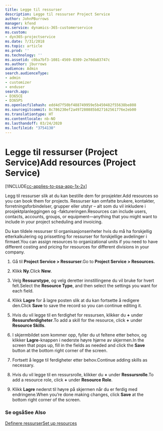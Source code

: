 ```yaml
---
title: Legge til ressurser
description: Legge til ressurser Project Service
author: JohnPBurrows
manager: kfend
ms.service: dynamics-365-customerservice
ms.custom:
- dyn365-projectservice
ms.date: 7/31/2018
ms.topic: article
ms.prod: ''
ms.technology: ''
ms.assetid: c0ba7bf3-1081-4569-8309-2e70da83747c
ms.author: jburrows
audience: Admin
search.audienceType:
- admin
- customizer
- enduser
search.app:
- D365CE
- D365PS
ms.openlocfilehash: edd4d7f50bf488749959e5b450482f55638be808
ms.sourcegitcommit: 8c786230ef2a497280885b827162561776e2eb00
ms.translationtype: HT
ms.contentlocale: nb-NO
ms.lasthandoff: 03/24/2020
ms.locfileid: "3754130"
---
```

# <a name="add-resources-project-service"></a><span data-ttu-id="9a98d-103">Legge til ressurser (Project Service)</span><span class="sxs-lookup"><span data-stu-id="9a98d-103">Add resources (Project Service)</span></span>

[!INCLUDE[cc-applies-to-psa-app-1x-2x](../includes/cc-applies-to-psa-app-1x-2x.md)]

<span data-ttu-id="9a98d-104">Legg til ressurser slik at du kan bestille dem for prosjekter.</span><span class="sxs-lookup"><span data-stu-id="9a98d-104">Add resources so you can book them for projects.</span></span> <span data-ttu-id="9a98d-105">Ressurser kan omfatte brukere, kontakter, forretningsforbindelser, grupper eller utstyr – alt som du vil inkludere i prosjektplanleggingen og -faktureringen.</span><span class="sxs-lookup"><span data-stu-id="9a98d-105">Resources can include users, contacts, accounts, groups, or equipment—anything that you might want to include in your project scheduling and invoicing.</span></span>  
  
<span data-ttu-id="9a98d-106">Du kan tildele ressurser til organisasjonsenheter hvis du må ha forskjellig etterkalkulering og prissetting for ressurser for forskjellige avdelinger i firmaet.</span><span class="sxs-lookup"><span data-stu-id="9a98d-106">You can assign resources to organizational units if you need to have different costing and pricing for resources for different divisions in your company.</span></span>  
  
1.  <span data-ttu-id="9a98d-107">Gå til **Project Service > Ressurser**.</span><span class="sxs-lookup"><span data-stu-id="9a98d-107">Go to **Project Service > Resources.**</span></span>  
  
2.  <span data-ttu-id="9a98d-108">Klikk **Ny**.</span><span class="sxs-lookup"><span data-stu-id="9a98d-108">Click **New**.</span></span>  
  
3.  <span data-ttu-id="9a98d-109">Velg **Ressurstype**, og velg deretter innstillingene du vil bruke for hvert felt.</span><span class="sxs-lookup"><span data-stu-id="9a98d-109">Select the **Resource Type**, and then select the settings you want for each field.</span></span>  
  
4.  <span data-ttu-id="9a98d-110">Klikk **Lagre** for å lagre posten slik at du kan fortsette å redigere den.</span><span class="sxs-lookup"><span data-stu-id="9a98d-110">Click **Save** to save the record so you can continue editing it.</span></span>  
  
5.  <span data-ttu-id="9a98d-111">Hvis du vil legge til en ferdighet for ressursen, klikker du **+** under **Ressursferdigheter**.</span><span class="sxs-lookup"><span data-stu-id="9a98d-111">To add a skill for the resource, click **+** under **Resource Skills**.</span></span>  
  
6.  <span data-ttu-id="9a98d-112">I skjermbildet som kommer opp, fyller du ut feltene etter behov, og klikker **Lagre**-knappen i nederste høyre hjørne av skjermen.</span><span class="sxs-lookup"><span data-stu-id="9a98d-112">In the screen that pops up, fill in the fields as needed and click the **Save** button at the bottom right corner of the screen.</span></span>  
  
7.  <span data-ttu-id="9a98d-113">Fortsett å legge til ferdigheter etter behov.</span><span class="sxs-lookup"><span data-stu-id="9a98d-113">Continue adding skills as necessary.</span></span>  
  
8.  <span data-ttu-id="9a98d-114">Hvis du vil legge til en ressursrolle, klikker du **+** under **Ressursrolle**.</span><span class="sxs-lookup"><span data-stu-id="9a98d-114">To add a resource role, click **+** under **Resource Role**.</span></span>  
  
9. <span data-ttu-id="9a98d-115">Klikk **Lagre** nederst til høyre på skjermen når du er ferdig med endringene.</span><span class="sxs-lookup"><span data-stu-id="9a98d-115">When you’re done making changes, click **Save** at the bottom right corner of the screen.</span></span>  
  
### <a name="see-also"></a><span data-ttu-id="9a98d-116">Se også</span><span class="sxs-lookup"><span data-stu-id="9a98d-116">See Also</span></span>  
 [<span data-ttu-id="9a98d-117">Definere ressurser</span><span class="sxs-lookup"><span data-stu-id="9a98d-117">Set up resources</span></span>](../project-service/set-up-resources.md)
